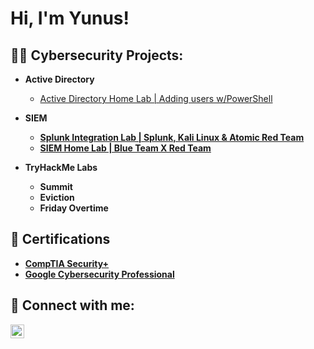 <h1>Hi, I'm Yunus! </h1>

<h2>👨‍💻 Cybersecurity Projects:</h2>

- <b> Active Directory </b>
  - [Active Directory Home Lab | Adding users w/PowerShell](https://github.com/MR-CyberQi/ActiveDirectoryLab)

- <b> SIEM <b/>
  - [Splunk Integration Lab | Splunk, Kali Linux & Atomic Red Team](https://github.com/MR-CyberQi/ADDC/blob/main/README.md)
  - [SIEM Home Lab | Blue Team X Red Team](https://github.com/MR-CyberQi/Blue-X-Red/blob/main/README.md)
 
- <b> TryHackMe Labs
  - Summit
  - Eviction
  - Friday Overtime

<h2>📜 Certifications</h2>

- [CompTIA Security+](https://www.credly.com/badges/c830e821-1047-454a-9123-2749b31794bc)
- [Google Cybersecurity Professional](https://www.credly.com/badges/96080b80-014e-4212-b63a-a3ae6410638d)

<h2> 🤳 Connect with me:</h2>

[<img align="left" alt="MuhammadRahman | LinkedIn" width="22px" src="https://cdn.jsdelivr.net/npm/simple-icons@v3/icons/linkedin.svg" />][linkedin]

[linkedin]: https://www.linkedin.com/in/muhammad-rahman-a24b6528b
